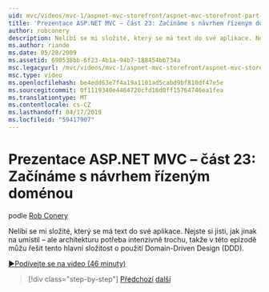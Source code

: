 ```yaml
---
uid: mvc/videos/mvc-1/aspnet-mvc-storefront/aspnet-mvc-storefront-part-23-getting-started-with-domain-driven-design
title: 'Prezentace ASP.NET MVC – část 23: Začínáme s návrhem řízeným doménou | Dokumentace Microsoftu'
author: robconery
description: Nelíbí se mi složité, který se má text do své aplikace. Nejste si jisti, jak jinak na umístil – ale architekturu potřeba intenzivně trochu Ano v této epizodě...
ms.author: riande
ms.date: 05/28/2009
ms.assetid: 690538bb-6f23-4b1a-94b7-188454bb734a
msc.legacyurl: /mvc/videos/mvc-1/aspnet-mvc-storefront/aspnet-mvc-storefront-part-23-getting-started-with-domain-driven-design
msc.type: video
ms.openlocfilehash: be4edd63e7f4a19a1101ad5cabd9bf810df47e5e
ms.sourcegitcommit: 0f1119340e4464720cfd16d0ff15764746ea1fea
ms.translationtype: MT
ms.contentlocale: cs-CZ
ms.lasthandoff: 04/17/2019
ms.locfileid: "59417907"
---
```

# <a name="aspnet-mvc-storefront-part-23-getting-started-with-domain-driven-design"></a>Prezentace ASP.NET MVC – část 23: Začínáme s návrhem řízeným doménou

podle [Rob Conery](https://github.com/robconery)

Nelíbí se mi složité, který se má text do své aplikace. Nejste si jisti, jak jinak na umístil – ale architekturu potřeba intenzivně trochu, takže v této epizodě můžu řešit tento hlavní složitost o použití Domain-Driven Design (DDD).

[&#9654;Podívejte se na video (46 minuty)](https://channel9.msdn.com/Blogs/ASP-NET-Site-Videos/aspnet-mvc-storefront-part-23-getting-started-with-domain-driven-design)

> [!div class="step-by-step"]
> [Předchozí](aspnet-mvc-storefront-part-22-restructuring-rerouting-and-paypal.md)
> [další](aspnet-mvc-storefront-part-24-finis.md)
